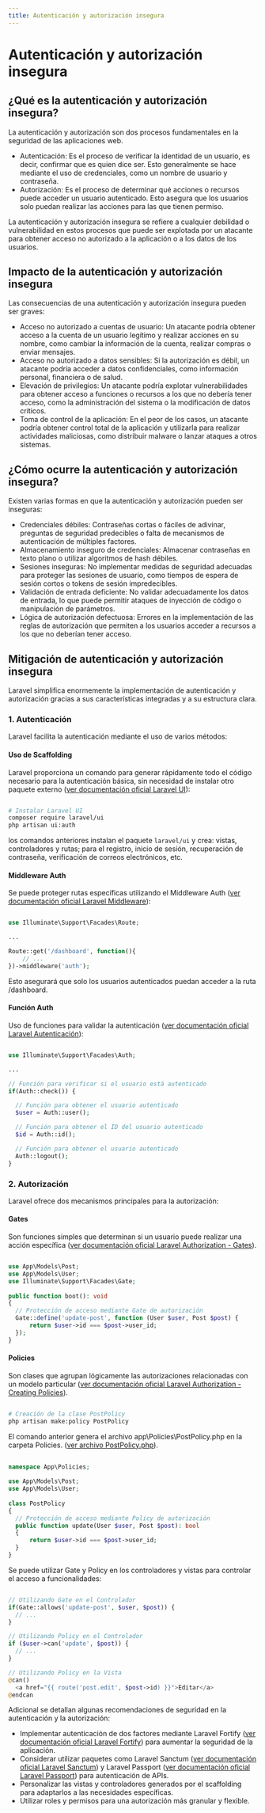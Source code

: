 ```yaml
---
title: Autenticación y autorización insegura
---
```

# Autenticación y autorización insegura

## ¿Qué es la autenticación y autorización insegura?

La autenticación y autorización son dos procesos fundamentales en la seguridad de las aplicaciones web.

- Autenticación: Es el proceso de verificar la identidad de un usuario, es decir, confirmar que es quien dice ser. Esto generalmente se hace mediante el uso de credenciales, como un nombre de usuario y contraseña.
- Autorización: Es el proceso de determinar qué acciones o recursos puede acceder un usuario autenticado. Esto asegura que los usuarios solo puedan realizar las acciones para las que tienen permiso.

La autenticación y autorización insegura se refiere a cualquier debilidad o vulnerabilidad en estos procesos que puede ser explotada por un atacante para obtener acceso no autorizado a la aplicación o a los datos de los usuarios.

## Impacto de la autenticación y autorización insegura

Las consecuencias de una autenticación y autorización insegura pueden ser graves:

- Acceso no autorizado a cuentas de usuario: Un atacante podría obtener acceso a la cuenta de un usuario legítimo y realizar acciones en su nombre, como cambiar la información de la cuenta, realizar compras o enviar mensajes.
- Acceso no autorizado a datos sensibles: Si la autorización es débil, un atacante podría acceder a datos confidenciales, como información personal, financiera o de salud.
- Elevación de privilegios: Un atacante podría explotar vulnerabilidades para obtener acceso a funciones o recursos a los que no debería tener acceso, como la administración del sistema o la modificación de datos críticos.
- Toma de control de la aplicación: En el peor de los casos, un atacante podría obtener control total de la aplicación y utilizarla para realizar actividades maliciosas, como distribuir malware o lanzar ataques a otros sistemas.

## ¿Cómo ocurre la autenticación y autorización insegura?

Existen varias formas en que la autenticación y autorización pueden ser inseguras:

- Credenciales débiles: Contraseñas cortas o fáciles de adivinar, preguntas de seguridad predecibles o falta de mecanismos de autenticación de múltiples factores.
- Almacenamiento inseguro de credenciales: Almacenar contraseñas en texto plano o utilizar algoritmos de hash débiles.
- Sesiones inseguras: No implementar medidas de seguridad adecuadas para proteger las sesiones de usuario, como tiempos de espera de sesión cortos o tokens de sesión impredecibles.
- Validación de entrada deficiente: No validar adecuadamente los datos de entrada, lo que puede permitir ataques de inyección de código o manipulación de parámetros.
- Lógica de autorización defectuosa: Errores en la implementación de las reglas de autorización que permiten a los usuarios acceder a recursos a los que no deberían tener acceso.

## Mitigación de autenticación y autorización insegura

Laravel simplifica enormemente la implementación de autenticación y autorización gracias a sus características integradas y a su estructura clara.

### 1. Autenticación

Laravel facilita la autenticación mediante el uso de varios métodos:

#### Uso de Scaffolding

Laravel proporciona un comando para generar rápidamente todo el código necesario para la autenticación básica, sin necesidad de instalar otro paquete externo ([ver documentación oficial Laravel UI](https://github.com/laravel/ui)):

```bash

# Instalar Laravel UI
composer require laravel/ui
php artisan ui:auth

```

los comandos anteriores instalan el paquete `laravel/ui` y crea: vistas, controladores y rutas; para el registro, inicio de sesión, recuperación de contraseña, verificación de correos electrónicos, etc.

#### Middleware Auth

Se puede proteger rutas específicas utilizando el Middleware Auth ([ver documentación oficial Laravel Middleware](https://laravel.com/docs/11.x/middleware)):

```php

use Illuminate\Support\Facades\Route;

...

Route::get('/dashboard', function(){
    // ...
})->middleware('auth');

```

Esto asegurará que solo los usuarios autenticados puedan acceder a la ruta /dashboard.

#### Función Auth

Uso de funciones para validar la autenticación ([ver documentación oficial Laravel Autenticación](https://laravel.com/docs/11.x/authentication)):

```php

use Illuminate\Support\Facades\Auth;

...

// Función para verificar si el usuario está autenticado
if(Auth::check()) {

  // Función para obtener el usuario autenticado
  $user = Auth::user();

  // Función para obtener el ID del usuario autenticado
  $id = Auth::id();

  // Función para obtener el usuario autenticado
  Auth::logout();
}

```

### 2. Autorización

Laravel ofrece dos mecanismos principales para la autorización:

#### Gates

Son funciones simples que determinan si un usuario puede realizar una acción específica ([ver documentación oficial Laravel Authorization - Gates](https://laravel.com/docs/11.x/authorization#gates)).

```php

use App\Models\Post;
use App\Models\User;
use Illuminate\Support\Facades\Gate;
 
public function boot(): void
{
  // Protección de acceso mediante Gate de autorización
  Gate::define('update-post', function (User $user, Post $post) {
      return $user->id === $post->user_id;
  });
}

```

#### Policies

Son clases que agrupan lógicamente las autorizaciones relacionadas con un modelo particular ([ver documentación oficial Laravel Authorization - Creating Policies](https://laravel.com/docs/11.x/authorization#creating-policies)).

```bash

# Creación de la clase PostPolicy
php artisan make:policy PostPolicy

```

El comando anterior genera el archivo app\Policies\PostPolicy.php en la carpeta Policies. ([ver archivo PostPolicy.php](./app/Policies/PostPolicy.php)).

```php
 
namespace App\Policies;
 
use App\Models\Post;
use App\Models\User;
 
class PostPolicy
{
  // Protección de acceso mediante Policy de autorización
  public function update(User $user, Post $post): bool
  {
      return $user->id === $post->user_id;
  }
}

```

Se puede utilizar Gate y Policy en los controladores y vistas para controlar el acceso a funcionalidades:

```php

// Utilizando Gate en el Controlador
if(Gate::allows('update-post', $user, $post)) {
  // ...
}

// Utilizando Policy en el Controlador
if ($user->can('update', $post)) {
  // ...
}

// Utilizando Policy en la Vista
@can()
  <a href="{{ route('post.edit', $post->id) }}">Editar</a>
@endcan

```

Adicional se detallan algunas recomendaciones de seguridad en la autenticación y la autorización:

- Implementar autenticación de dos factores mediante Laravel Fortify ([ver documentación oficial Laravel Fortify](https://laravel.com/docs/11.x/fortify)) para aumentar la seguridad de la aplicación.
- Considerar utilizar paquetes como Laravel Sanctum ([ver documentación oficial Laravel Sanctum](https://laravel.com/docs/11.x/sanctum)) y Laravel Passport ([ver documentación oficial Laravel Passport](https://laravel.com/docs/11.x/passport)) para autenticación de APIs.
- Personalizar las vistas y controladores generados por el scaffolding para adaptarlos a las necesidades específicas.
- Utilizar roles y permisos para una autorización más granular y flexible.

